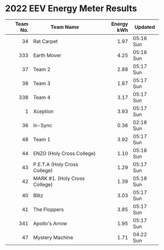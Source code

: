 # 2022 EEV Energy Meter Results
|Team No.|Team Name|Energy kWh|Updated|
|---:|---|---:|---|
|34|Rat Carpet|1.97|05:16 Sun|
|333|Earth Mover|4.25|05:16 Sun|
|37|Team 2|2.88|05:17 Sun|
|38|Team 3|1.87|05:17 Sun|
|338|Team 4|3.17|05:17 Sun|
|1|Xception|3.93|05:17 Sun|
|36|In-Sync|0.36|02:18 Sun|
|48|Team 1|3.92|05:17 Sun|
|44|ENZO (Holy Cross College)|1.10|05:18 Sun|
|43|P.E.T.A (Holy Cross College)|1.29|05:17 Sun|
|42|MARK #1. (Holy Cross College)|1.39|05:18 Sun|
|40|Blitz|3.03|05:17 Sun|
|41|The Floppers|3.85|05:17 Sun|
|341|Apollo's Arrow|1.95|05:17 Sun|
|47|Mystery Machine|1.71|04:22 Sun|
